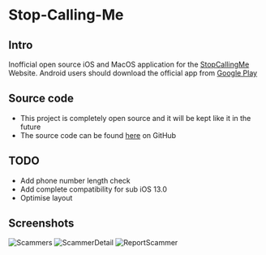 # Stop-Calling-Me
## Intro
Inofficial open source iOS and MacOS application for the [StopCallingMe](https://stopcallingme.ca/) Website.
Android users should download the official app from [Google Play](https://play.google.com/store/apps/details?id=com.auxilium.stopcallingme&pcampaignid=pcampaignidMKT-Other-global-all-co-prtnr-py-PartBadge-Mar2515-1)
## Source code
- This project is completely open source and it will be kept like it in the future
- The source code can be found [here](https://github.com/basti564/Stop-Calling-Me) on GitHub
## TODO
- Add phone number length check
- Add complete compatibility for sub iOS 13.0
- Optimise layout
## Screenshots
![Scammers](https://user-images.githubusercontent.com/34898868/71456734-2d33b900-279b-11ea-86e6-f56d695b6f69.png)
![ScammerDetail](https://user-images.githubusercontent.com/34898868/71456735-2dcc4f80-279b-11ea-9c64-3534259f40e1.png)
![ReportScammer](https://user-images.githubusercontent.com/34898868/71456736-2dcc4f80-279b-11ea-8a12-32c5ed069622.png)
